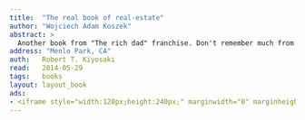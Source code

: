 ```yaml
---
title:	"The real book of real-estate"
author: "Wojciech Adam Koszek"
abstract: >
  Another book from "The rich dad" franchise. Don't remember much from it.
address: "Menlo Park, CA"
auth:	Robert T. Kiyosaki
read:	2014-05-29
tags:	books
layout: layout_book
ads:
- <iframe style="width:120px;height:240px;" marginwidth="0" marginheight="0" scrolling="no" frameborder="0" src="//ws-na.amazon-adsystem.com/widgets/q?ServiceVersion=20070822&OneJS=1&Operation=GetAdHtml&MarketPlace=US&source=ss&ref=ss_til&ad_type=product_link&tracking_id=wkoszek-20&marketplace=amazon&region=US&placement=1593155328&asins=1593155328&linkId=K2FW6JHZKSUM34IL&show_border=false&link_opens_in_new_window=false&price_color=333333&title_color=C00000&bg_color=FFFFFF"></iframe>
---
```

